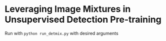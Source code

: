 # Leveraging Image Mixtures in Unsupervised Detection Pre-training

Run with `python run_detmix.py` with desired arguments